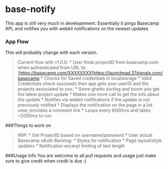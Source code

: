 base-notify
=========

This app is still very much in developement.
Essentially it pings Basecamp API, and notifies you with webkit notifications on the newest updates

### App Flow
This will probably change with each version.
>Current flow with v1.0.0:
	* User finds projectID from basecamp.com when authenticated from URL its [https://basecamp.com/XXXXXXXX]https://launchpad.37signals.com/basecamp
	* Checks for Saved credentials in localstorage
	* Valid Credentials check succeeds then app gets your userID and the projects associated to you.
	* Some ghetto sorting and boom you get the latest project update
	* Makes one more call to get the info about the update
	* Notifies via webkit notifications if the update is not previously notified
	* Displays the notification on the page in a list view, provides a comment link
	* Loops every 6000ms and takes ~2000ms to run. 

###Things to work on
>WIP:
	* Get ProjectID based on username/password
	* User actual Basecamp oAuth
>Backlog:
	* Styles for notification
	* Page layout/style updates
	* Notification excerpt limiting of text length 

###Usage Info
You are welcome to all pull requests and usage just make sure to give credit when credit is due :)
